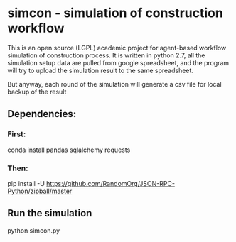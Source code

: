 # simcon - simulation of construction workflow
This is an open source (LGPL) academic project for agent-based workflow simulation of construction process.
It is written in python 2.7, all the simulation setup data are pulled from google spreadsheet, and the program will try to upload the simulation result to the same spreadsheet. 

But anyway, each round of the simulation will generate a csv file for local backup of the result

## Dependencies:

### First:
conda install pandas sqlalchemy requests

### Then:
pip install -U https://github.com/RandomOrg/JSON-RPC-Python/zipball/master

## Run the simulation
python simcon.py
